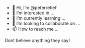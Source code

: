 - 👋 Hi, I’m @peterretief
- 👀 I’m interested in ...
- 🌱 I’m currently learning ...
- 💞️ I’m looking to collaborate on ...
- 📫 How to reach me ...

<!---
peterretief/peterretief is a ✨ special ✨ repository because its `README.md` (this file) appears on your GitHub profile.
You can click the Preview link to take a look at your changes.
--->
Dont believe anything they say!
